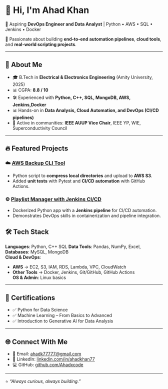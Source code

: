 # 👋 Hi, I'm Ahad Khan  

🚀 Aspiring **DevOps Engineer and Data Analyst** | Python • AWS • SQL • Jenkins • Docker 

🎯 Passionate about building **end-to-end automation pipelines**, **cloud tools**, and **real-world scripting projects**.  

---

## 💼 About Me  
- 🎓 B.Tech in **Electrical & Electronics Engineering** (Amity University, 2025)
-  📊 CGPA: **8.8 / 10** 
- 🛠️ Experienced with **Python, C++, SQL, MongoDB, AWS, Jenkins,Docker**  
- 📊 Hands-on in **Data Analysis, Cloud Automation, and DevOps (CI/CD pipelines)**  
- 🤝 Active in communities: **IEEE AUUP Vice Chair**, IEEE YP, WIE, Superconductivity Council  

---

## 🔥 Featured Projects  

### ☁️ [AWS Backup CLI Tool](https://github.com/Ahadxcode/python-aws-backup-cli)  
- Python script to **compress local directories** and upload to **AWS S3**.  
- Added **unit tests** with Pytest and **CI/CD automation** with GitHub Actions.  

### ⚙️ [Playlist Manager with Jenkins CI/CD](https://github.com/Ahadxcode/Python-CLI-playlist-manager-with-Docker-Jenkins-CI-CD)  
- Dockerized Python app with a **Jenkins pipeline** for CI/CD automation.  
- Demonstrates DevOps skills in containerization and pipeline integration.  


## 🛠️ Tech Stack  

**Languages**: Python, C++  SQL
**Data Tools**: Pandas, NumPy, Excel, 
**Databases**: MySQL, MongoDB  
**Cloud & DevOps**:  
- **AWS** → EC2, S3, IAM, RDS, Lambda, VPC, CloudWatch  
- **Other Tools** → Docker, Jenkins, Git/GitHub, GitHub Actions  
**OS & Admin**: Linux basics

---

## 📜 Certifications  
- ✅ Python for Data Science  
- ✅ Machine Learning – From Basics to Advanced  
- ✅ Introduction to Generative AI for Data Analysis 

---

## 🌐 Connect With Me  
- 📧 Email: [ahadk77777@gmail.com](mailto:ahadk77777@gmail.com)  
- 💼 LinkedIn: [linkedin.com/in/ahadkhan77](https://linkedin.com/in/ahadkhan77)  
- 💻 GitHub: [github.com/Ahadxcode](https://github.com/Ahadxcode)  

---

⭐ *“Always curious, always building.”*  

